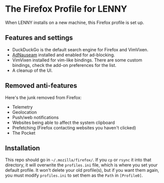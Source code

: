 # The Firefox Profile for LENNY

When LENNY installs on a new machine, this Firefox profile is set up.

## Features and settings

- DuckDuckGo is the default search engine for Firefox and VimVixen.
- [AdNauseam](https://adnauseam.io/) installed and enabled for ad-blocking.
- VimVixen installed for vim-like bindings. There are some custom bindings,
  check the add-on preferences for the list.
- A cleanup of the UI.

## Removed anti-features

Here's the junk removed from Firefox:

- Telemetry
- Geolocation
- Push/web notifications
- Websites being able to affect the system clipboard
- Prefetching (Firefox contacting websites you haven't clicked)
- The Pocket

## Installation

This repo should go in `~/.mozilla/firefox/`. If you `cp` or `rsync` it into
that directory, it will overwrite the `profiles.ini` file, which is where you
set your default profile. It won't delete your old profile(s), but if you want
them again, you must modify `profiles.ini` to set them as the `Path` in
`[Profile0]`.
